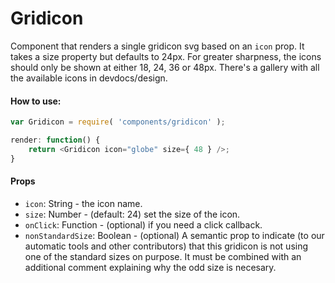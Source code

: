 Gridicon
========

Component that renders a single gridicon svg based on an `icon` prop. It takes a size property but defaults to 24px. For greater sharpness, the icons should only be shown at either 18, 24, 36 or 48px. There's a gallery with all the available icons in devdocs/design.

#### How to use:

```js
var Gridicon = require( 'components/gridicon' );

render: function() {
	return <Gridicon icon="globe" size={ 48 } />;
}
```

#### Props

* `icon`: String - the icon name.
* `size`: Number - (default: 24) set the size of the icon.
* `onClick`: Function - (optional) if you need a click callback.
* `nonStandardSize`: Boolean - (optional) A semantic prop to indicate (to our automatic tools and other contributors) that this gridicon is not using one of the standard sizes on purpose. It must be combined with an additional comment explaining why the odd size is necesary.
